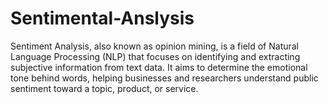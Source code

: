 # Sentimental-Anslysis
Sentiment Analysis, also known as opinion mining, is a field of Natural Language Processing (NLP) that focuses on identifying and extracting subjective information from text data. It aims to determine the emotional tone behind words, helping businesses and researchers understand public sentiment toward a topic, product, or service.
